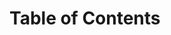 # Table of Contents 

[//]: # (TODO: Unless a solution has been found, just do the TOC at the end.)


